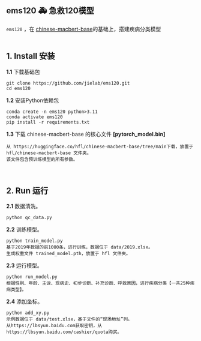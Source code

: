 
## ems120 🚑 急救120模型

`ems120` ，在 [chinese-macbert-base](https://huggingface.co/hfl/chinese-macbert-base)的基础上，搭建疾病分类模型
<br><br>


## 1. Install 安装

<b>1.1</b> 下载基础包
```  
git clone https://github.com/jielab/ems120.git
cd ems120
``` 

<b>1.2</b> 安装Python依赖包
``` 
conda create -n ems120 python>3.11
conda activate ems120
pip install -r requirements.txt
``` 

<b>1.3</b> 下载 chinese-macbert-base 的核心文件 <b>[pytorch_model.bin]</b>
```  
从 https://huggingface.co/hfl/chinese-macbert-base/tree/main下载，放置于 hfl/chinese-macbert-base 文件夹。
该文件包含预训练模型的所有参数。
```  
<br>


## 2. Run 运行

<b>2.1</b>  数据清洗。
```
python qc_data.py
```

<b>2.2</b>  训练模型。
```
python train_model.py
基于2019年数据的前1000条，进行训练，数据位于 data/2019.xlsx。
生成权重文件 trained_model.pth，放置于 hfl 文件夹。
```

<b>2.3</b>  运行模型。
```
python run_model.py
根据性别、年龄、主诉、现病史、初步诊断、补充诊断、呼救原因，进行疾病分类【一共25种疾病类型】。
```

<b>2.4</b>  添加坐标。
```
python add_xy.py 
示例数据位于 data/test.xlsx，基于文件的“现场地址”列。
从https://lbsyun.baidu.com获取密钥，从https://lbsyun.baidu.com/cashier/quota购买。
```



